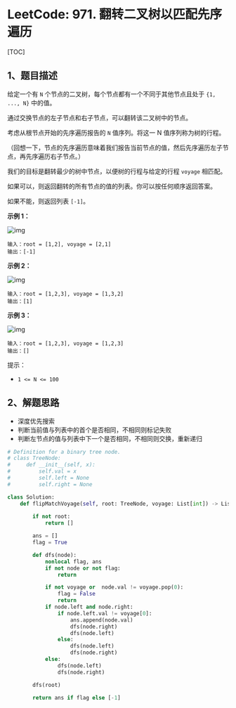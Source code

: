 # LeetCode: 971. 翻转二叉树以匹配先序遍历

[TOC]

## 1、题目描述

给定一个有 `N` 个节点的二叉树，每个节点都有一个不同于其他节点且处于 `{1, ..., N}` 中的值。

通过交换节点的左子节点和右子节点，可以翻转该二叉树中的节点。

考虑从根节点开始的先序遍历报告的 `N` 值序列。将这一 N 值序列称为树的行程。

（回想一下，节点的先序遍历意味着我们报告当前节点的值，然后先序遍历左子节点，再先序遍历右子节点。）

我们的目标是翻转最少的树中节点，以便树的行程与给定的行程 `voyage` 相匹配。 

如果可以，则返回翻转的所有节点的值的列表。你可以按任何顺序返回答案。

如果不能，则返回列表 `[-1]`。

 

**示例 1：**

![img](http://markdown-images-1251766755.cos.ap-beijing.myqcloud.com/notebook/2019-09-06-131754.png)

```
输入：root = [1,2], voyage = [2,1]
输出：[-1]
```

**示例 2：**

![img](http://markdown-images-1251766755.cos.ap-beijing.myqcloud.com/notebook/2019-09-06-131800.png)

```
输入：root = [1,2,3], voyage = [1,3,2]
输出：[1]
```

**示例 3：**

![img](http://markdown-images-1251766755.cos.ap-beijing.myqcloud.com/notebook/2019-09-06-131807.png)

```
输入：root = [1,2,3], voyage = [1,2,3]
输出：[]
```


提示：

- `1 <= N <= 100`



## 2、解题思路

- 深度优先搜索
- 判断当前值与列表中的首个是否相同，不相同则标记失败
- 判断左节点的值与列表中下一个是否相同，不相同则交换，重新递归



```python
# Definition for a binary tree node.
# class TreeNode:
#     def __init__(self, x):
#         self.val = x
#         self.left = None
#         self.right = None

class Solution:
    def flipMatchVoyage(self, root: TreeNode, voyage: List[int]) -> List[int]:
        
        if not root:
            return []

        ans = []
        flag = True

        def dfs(node):
            nonlocal flag, ans
            if not node or not flag:
                return

            if not voyage or  node.val != voyage.pop(0):
                flag = False
                return
            if node.left and node.right:
                if node.left.val != voyage[0]:
                    ans.append(node.val)
                    dfs(node.right)
                    dfs(node.left)
                else:
                    dfs(node.left)
                    dfs(node.right)
            else:
                dfs(node.left)
                dfs(node.right)

        dfs(root)

        return ans if flag else [-1]
```

